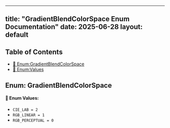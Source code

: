 <!-- Formatted by A³BS formatter.py -->
<!-- Generated by A³BS document.py -->
---
title: "GradientBlendColorSpace Enum Documentation"
date: 2025-06-28
layout: default
---

## Table of Contents
- [🔧 Enum:GradientBlendColorSpace](#enum-gradientblendcolorspace)
- [🔧 Enum:Values](#enum-values)
## Enum: GradientBlendColorSpace
#### 📝 Enum Values:
<a name="enum-values"></a>
  - `CIE_LAB = 2`
  - `RGB_LINEAR = 1`
  - `RGB_PERCEPTUAL = 0`